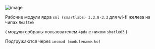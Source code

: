 ![image](https://github.com/sw3nlab/sml482hd/blob/master/MODULES/)

Рабочие модули ядра `sml (smartlabs) 3.3.8-3.3` для wi-fi железа на чипах `Realtek` 

( модули собраны пользователем `4pda` с ником `shatle03` )

Подгружаются через `insmod [modulename.ko]`
